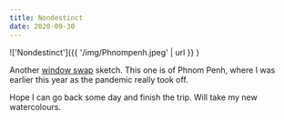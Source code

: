 ```yaml
---
title: Nondestinct
date: 2020-09-30
---
```


!['Nondestinct']({{ '/img/Phnompenh.jpeg' | url }} )
<br>


Another [window swap](https://window-swap.com/) sketch. This one is of Phnom
Penh, where I was earlier this year as the
pandemic really took off.

Hope I can go back some day and finish the trip. Will take my new watercolours.
